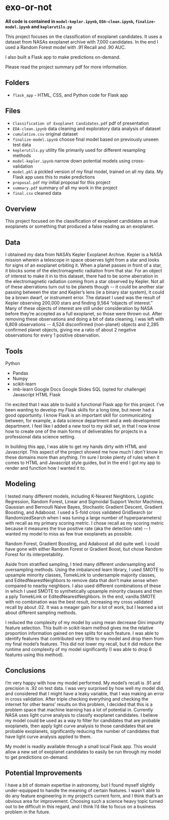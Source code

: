# exo-or-not

**All code is contained in `model-kepler.ipynb`, `EDA-clean.ipynb`, `finalize-model.ipynb` and `keplerutils.py`**

This project focuses on the classification of exoplanet candidates. It uses a dataset from NASAs exoplanet archive with 7,000 candidates. In the end I used a Random Forest model with .91 Recall and .90 AUC. 

I also built a Flask app to make predictions on-demand.

Please read the project summary pdf for more information.

## Folders

* `flask_app` - HTML, CSS, and Python code for Flask app

## Files

* `Classification of Exoplanet Candidates.pdf` pdf of presentation
* `EDA-clean.ipynb` data cleaning and exploratory data analysis of dataset
* `cumulative.csv` original dataset
* `finalize-model.ipynb` choose final model based on previously unseen test data
* `keplerutils.py` utility file primarily used for different resampling methods
* `model-kepler.ipynb` narrow down potential models using cross-validation
* `model.pkl` a pickled version of my final model, trained on all my data. My Flask app uses this to make predictions
* `proposal.pdf` my initial proposal for this project
* `summary.pdf` summary of all my work in the project
* `final.csv` cleaned data


## Overview
This project focused on the classification of exoplanet candidates as true exoplanets or something that produced a false reading as an exoplanet.

## Data
I obtained my data from NASA’s Kepler Exoplanet Archive. Kepler is a NASA mission wherein a telescope in space observes light from a star and looks for signs of an exoplanet orbiting it. When a planet passes in front of a star, it blocks some of the electromagnetic radiation from that star. For an object of interest to make it in to this dataset, there had to be some aberration in the electromagnetic radiation coming from a star observed by Kepler. Not all of these aberrations turn out to be planets though -- it could be ​another ​star passing between the star and Kepler’s lens (ie a binary star system), it could be a brown dwarf, or instrument error.
The dataset I used was the result of Kepler observing 200,000 stars and finding 9,564 “objects of interest.” Many of these objects of interest are still under consideration by NASA before they’re accepted as a full exoplanet, so those were thrown out. After removing these observations and doing a bit of data cleaning, I was left with 6,809 observations -- 4,524 disconfirmed (non-planet) objects and 2,285 confirmed planet objects, giving me a ratio of about 2 negative observations for every 1 positive observation.

## Tools
Python
   * Pandas
   * Numpy
   * scikit-learn
   * imb-learn
Google Docs
Google Slides
SQL (opted for challenge) Javascript
HTML
Flask

I’m excited that I was able to build a functional Flask app for this project. I’ve been wanting to develop my Flask skills for a long time, but never had a good opportunity. I know Flask is an important skill for communicating between, for example, a data science department and a web development department. I feel like I added a new tool to my skill set, in that I now know how to create one of the main forms of deliverables for projects in a professional data science setting.
   
In building this app, I was able to get my hands dirty with HTML and Javascript. This aspect of the project showed me how much I *don’t* know in these domains more than anything. I’m sure I broke plenty of rules when it comes to HTML and Javascript style guides, but in the end I got my app to render and function how I wanted it to.

## Modeling
I tested many different models, including K-Nearest Neighbors, Logistic Regression, Random Forest, Linear and Sigmoidal Support Vector Machines, Gaussian and Bernoulli Naive Bayes, Stochastic Gradient Descent, Gradient Boosting, and Adaboost. I used a 5-fold cross validated GridSearch (or RandomizedSearch when I was tuning a large number of hyperparameters) with recall as my primary scoring metric. I chose recall as my scoring metric because it measures the true positive rate (aka the detection rate) -- I wanted my model to miss as few true exoplanets as possible.

Random Forest, Gradient Boosting, and Adaboost all did quite well. I could have gone with either Random Forest or Gradient Boost, but chose Random Forest for its interpretability.

Aside from stratified sampling, I tried many different undersampling and oversampling methods. Using the imbalanced learn library, I used SMOTE to upsample minority classes, TomekLink to undersample majority classes, and EditedNearestNeighbors to remove data that don’t make sense when compared to nearby neighbors. I also used different combinations of these in which I used SMOTE to synthetically upsample minority classes and ​then a​ pply TomekLink or EditedNearestNeighbors. In the end, vanilla SMOTE with no combination was the best result, increasing my cross validated recall by about .02. It was a meager gain for a lot of work, but I learned a lot about different sampling methods.

I reduced the complexity of my model by using mean decrease Gini impurity feature selection. This built-in scikit-learn method gives me the relative proportion information gained on tree splits for each feature. I was able to identify features that contributed very little to my model and drop them from my final model’s features. This did not lower my recall, but it did reduce the runtime and complexity of my model significantly (I was able to drop 6 features using this method).

## Conclusions
I’m very happy with how my model performed. My model’s recall is .91 and precision is .92 on test data. I was very surprised by how well my model did, and considered that I might have a leaky variable, that I was making an error in cross validation. After triple checking everything and checking the internet for other teams’ results on this problem, I decided that this is a problem space that machine learning has a lot of potential in. Currently NASA uses light curve analysis to classify exoplanet candidates. I believe my model could be used as a way to filter for candidates that are probable exoplanets, then apply light curve analysis to those candidates that are probable exoplanets, significantly reducing the number of candidates that have light curve analysis applied to them.

My model is readily available through a small local Flask app. This would allow a new set of exoplanet candidates to easily be run through my model to get predictions on-demand.

## Potential Improvements
I have a bit of domain expertise in astronomy, but I found myself slightly under-equipped to handle the meaning of certain features. I wasn’t able to do any feature engineering in my project’s current form, and I think that’s an obvious area for improvement. Choosing such a science heavy topic turned out to be difficult in this regard, and I think I’d like to focus on a business problem in the future.
